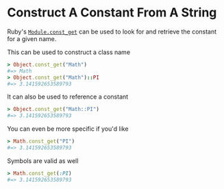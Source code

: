 # Construct A Constant From A String

Ruby's
[`Module.const_get`](http://ruby-doc.org/core-2.1.0/Module.html#method-i-const_get)
can be used to look for and retrieve the constant for a given name.

This can be used to construct a class name

```ruby
> Object.const_get("Math")
#=> Math
> Object.const_get("Math")::PI
#=> 3.141592653589793
```

It can also be used to reference a constant

```ruby
> Object.const_get("Math::PI")
#=> 3.141592653589793
```

You can even be more specific if you'd like

```ruby
> Math.const_get("PI")
#=> 3.141592653589793
```

Symbols are valid as well

```ruby
> Math.const_get(:PI)
#=> 3.141592653589793
```
